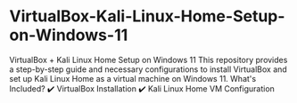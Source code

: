 # VirtualBox-Kali-Linux-Home-Setup-on-Windows-11
VirtualBox + Kali Linux Home Setup on Windows 11 This repository provides a step-by-step guide and necessary configurations to install VirtualBox and set up Kali Linux Home as a virtual machine on Windows 11. What's Included? ✔️ VirtualBox Installation  ✔️ Kali Linux Home VM Configuration
